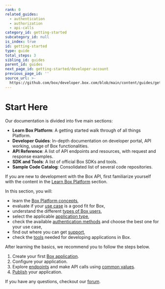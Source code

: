 ```yaml
---
rank: 0
related_guides:
  - authentication
  - authorization
  - api-calls
category_id: getting-started
subcategory_id: null
is_index: true
id: getting-started
type: guide
total_steps: 3
sibling_id: guides
parent_id: guides
next_page_id: getting-started/developer-account
previous_page_id: ''
source_url: >-
  https://github.com/box/developer.box.com/blob/main/content/guides/getting-started/index.md
---
```

# Start Here

Our documentation is divided into five main sections:

- **Learn Box Platform**: A getting started walk through of all things Platform.
- **Developer Guides**: In-depth documentation on developer portal, API working,
usage of Box functionalities.
- **API Reference**: A list of API endpoints and resources, with request
and response examples.
- **SDK and Tools**: A list of official Box SDKs and tools.
- **Sample Code Catalog**: Consolidated list of several code repositories.

If you are new to development with the Box API, first familiarize
yourself with the content in the [Learn Box Platform][learn] section.

In this section, you will:

- learn the [Box Platform concepts][box-platform-101],
- evaluate if your [use case][use-case] is a good fit for Box,
- understand the different [types of Box users][user-types],
- select the applicable [application type][application-types],
- check the available [authentication methods][authentication] and
choose the best one for your use case,
- find out where you can get [support][support],
- check the [tools][tooling] needed for developing applications in Box.

After learning the basics, we recommend you to follow the steps
below.

1. Create your first [Box application][box-app].
2. Configure your application.
3. Explore [endpoints][endpoints] and make API calls using [common values][cv].
4. [Publish][publish-app] your application.

If you have any questions, checkout our [forum][forum-link].

[learn]: page://platform
<!-- i18n-enable localize-links -->

[box-platform-101]: p://platform/box-platform-101
[use-case]: p://platform/use-cases
[user-types]: p://platform/user-types
[application-types]: p://platform/application-types
[authentication]: p://platform/authentication-methods
[support]: p://platform/support
[tooling]: p://platform/tools
[box-app]: g://getting-started/first-application
[endpoints]: https://developer.box.com/reference/
[cv]: p://platform/appendix/locating-values
[publish-app]: g://getting-started/publish-app
<!-- i18n-disable localize-links -->

[forum-link]: https://forum.box.com